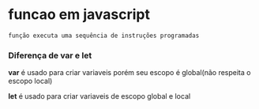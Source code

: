 # funcao em javascript
    função executa uma sequência de instruções programadas

### Diferença de **var** e **let**
**var** é usado para criar variaveis porém seu escopo é global(não 
respeita o escopo local)

**let** é usado para criar variaveis de escopo global e local
    